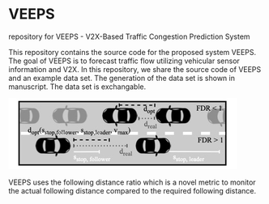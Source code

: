 # VEEPS
repository for VEEPS - V2X-Based Traffic Congestion Prediction System

This repository contains the source code for the proposed system VEEPS.
The goal of VEEPS is to forecast traffic flow utilizing vehicular sensor information and V2X.
In this repository, we share the source code of VEEPS and an example data set.
The generation of the data set is shown in manuscript.
The data set is exchangable.

![alt text](https://github.com/bnorman98/VEEPS/blob/main/VEEPS_Arch.jpg?raw=true)


VEEPS uses the following distance ratio which is a novel metric to monitor the actual following distance compared to the required following distance.
